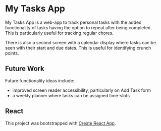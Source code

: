 # My Tasks App

My Tasks App is a web-app to track personal tasks with the added functionality of tasks having the option to repeat after being completed. 
This is particularly useful for tracking regular chores.

There is also a second screen with a calendar display where tasks can be seen with their start and due dates. 
This is useful for identifying crunch points.

## Future Work

Future functionality ideas include:
- improved screen reader accessibility, particularly on Add Task form
- a weekly planner where tasks can be assigned time-slots

## React

This project was bootstrapped with [Create React App](https://github.com/facebook/create-react-app).
